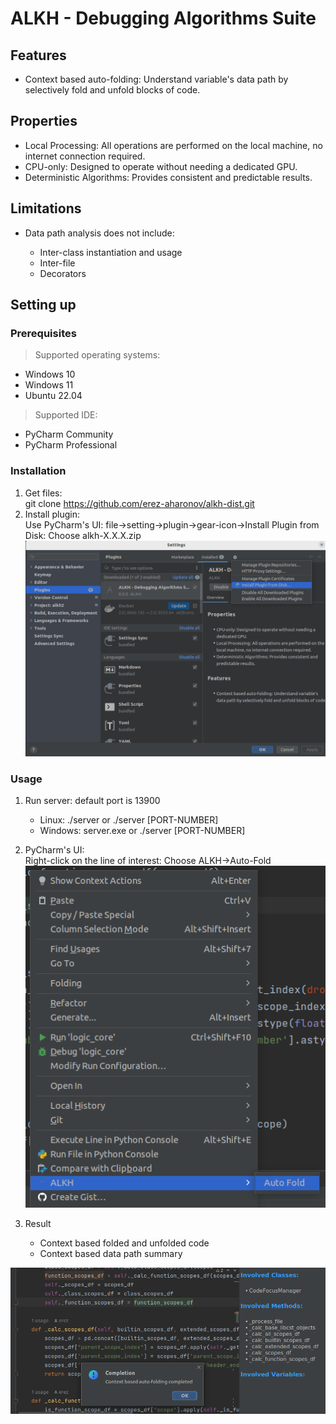 # ALKH - Debugging Algorithms Suite
<h2>Features</h2>
<ul>
    <li>Context based auto-folding: Understand variable's data path by selectively fold and unfold blocks of code.</li>
</ul>
<h2>Properties</h2>
<ul>
<li>Local Processing: All operations are performed on the local machine, no internet connection required.</li>
    <li>CPU-only: Designed to operate without needing a dedicated GPU.</li>  
    <li>Deterministic Algorithms: Provides consistent and predictable results.</li>
</ul>
<h2>Limitations</h2>
<ul>
    <li>Data path analysis does not include:</li>
        <ul>
            <li>Inter-class instantiation and usage</li>
            <li>Inter-file</li>
            <li>Decorators</li>
        </ul>    
</ul>

## Setting up
### Prerequisites 
> Supported operating systems:
<ul>
    <li>Windows 10</li>
    <li>Windows 11</li>
    <li>Ubuntu 22.04</li>
</ul>

> Supported IDE:
<ul>
    <li>PyCharm Community</li>
    <li>PyCharm Professional</li>
</ul>

### Installation
1. Get files: <br> 
git clone https://github.com/erez-aharonov/alkh-dist.git
2. Install plugin: 
<br>Use PyCharm's UI: file->setting->plugin->gear-icon->Install Plugin from Disk: Choose alkh-X.X.X.zip
![](https://github.com/erez-aharonov/alkh-dist/blob/main/pycharm_installation.png?raw=true)

### Usage
1. Run server: default port is 13900
    <ul>
        <li>Linux: ./server or ./server [PORT-NUMBER]</li>
        <li>Windows: server.exe or ./server [PORT-NUMBER]</li>
    </ul>

2. PyCharm's UI:<br>
Right-click on the line of interest: Choose ALKH->Auto-Fold
![](https://github.com/erez-aharonov/alkh-dist/blob/main/auto-fold.png?raw=true)
3. Result
    <ul>
        <li>Context based folded and unfolded code</li>
        <li>Context based data path summary</li>
    </ul>
![](https://github.com/erez-aharonov/alkh-dist/blob/main/result.png?raw=true)
